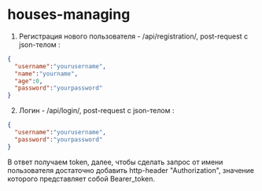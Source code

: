 # houses-managing
1. Регистрация нового пользователя - /api/registration/, post-request с json-телом :
```json
{
  "username":"yourusername",
  "name":"yourname",
  "age":0,
  "password":"yourpassword"
}
```
2. Логин - /api/login/, post-request с json-телом :
```json
{
  "username":"yourusername",
  "password":"yourpassword"
}
```
В ответ получаем token, далее, чтобы сделать запрос от имени пользователя достаточно добавить http-header "Authorization", значение которого представляет собой Bearer_token.

